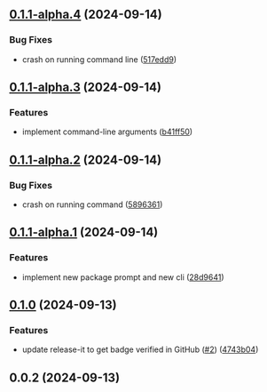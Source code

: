 

## [0.1.1-alpha.4](https://github.com/MinhOmega/npm-increaser-downloads/compare/v0.1.1-alpha.3...v0.1.1-alpha.4) (2024-09-14)


### Bug Fixes

* crash on running command line ([517edd9](https://github.com/MinhOmega/npm-increaser-downloads/commit/517edd9128aeb94e74055ace983549e81283a279))

## [0.1.1-alpha.3](https://github.com/MinhOmega/npm-increaser-downloads/compare/v0.1.1-alpha.2...v0.1.1-alpha.3) (2024-09-14)


### Features

* implement command-line arguments ([b41ff50](https://github.com/MinhOmega/npm-increaser-downloads/commit/b41ff5066eed12ab80a507c049d069d61f69924e))

## [0.1.1-alpha.2](https://github.com/MinhOmega/npm-increaser-downloads/compare/v0.1.1-alpha.1...v0.1.1-alpha.2) (2024-09-14)


### Bug Fixes

* crash on running command ([5896361](https://github.com/MinhOmega/npm-increaser-downloads/commit/58963615617ee19cb33b9812ade42f42f2ef3f57))

## [0.1.1-alpha.1](https://github.com/MinhOmega/npm-increaser-downloads/compare/v0.1.0...v0.1.1-alpha.1) (2024-09-14)


### Features

* implement new package prompt and new cli ([28d9641](https://github.com/MinhOmega/npm-increaser-downloads/commit/28d9641d830836c8fe0c7c26f3e4d16aa0ff6419))

## [0.1.0](https://github.com/MinhOmega/npm-increaser-downloads/compare/v0.0.2...v0.1.0) (2024-09-13)


### Features

* update release-it to get badge verified in GitHub ([#2](https://github.com/MinhOmega/npm-increaser-downloads/issues/2)) ([4743b04](https://github.com/MinhOmega/npm-increaser-downloads/commit/4743b04e94f53f5bbe230d33541b75ed47176944))

## 0.0.2 (2024-09-13)
